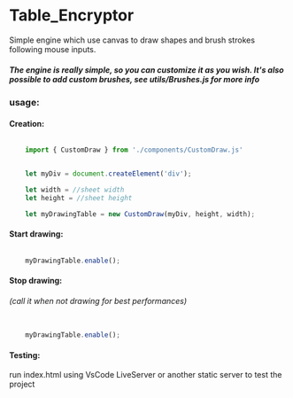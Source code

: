 # Table_Encryptor
Simple engine which use canvas to draw shapes and brush strokes following mouse inputs.
##### The engine is really simple, so you can customize it as you wish. It's also possible to add custom brushes, see utils/Brushes.js for more info


### usage:

#### Creation:
```javascript

    import { CustomDraw } from './components/CustomDraw.js'


    let myDiv = document.createElement('div');

    let width = //sheet width
    let height = //sheet height

    let myDrawingTable = new CustomDraw(myDiv, height, width);

```

#### Start drawing:
```javascript

    myDrawingTable.enable();


```

#### Stop drawing: 
###### (call it when not drawing for best performances)
```javascript

    myDrawingTable.enable();


```

#### Testing:
run index.html using VsCode LiveServer or another static server to test the project


